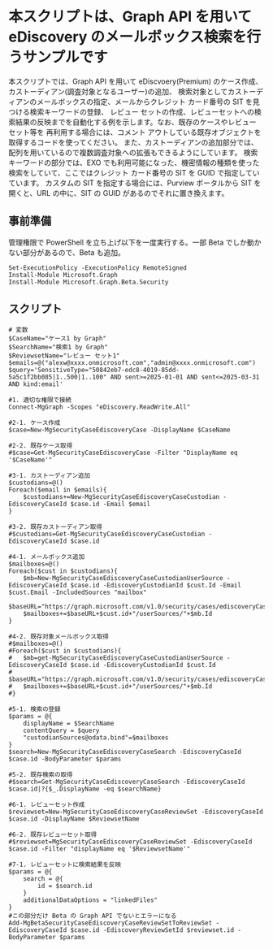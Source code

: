 # 本スクリプトは、Graph API を用いて eDiscovery のメールボックス検索を行うサンプルです
本スクリプトでは、Graph API を用いて eDiscvoery(Premium) のケース作成、カストーディアン(調査対象となるユーザー)の追加、
検索対象としてカストーディアンのメールボックスの指定、メールからクレジット カード番号の SIT を見つける検索キーワードの登録、
レビュー セットの作成、レビューセットへの検索結果の反映までを自動化する例を示します。なお、既存のケースやレビュー セット等を
再利用する場合には、コメント アウトしている既存オブジェクトを取得するコードを使ってください。
また、カストーディアンの追加部分では、配列を用いているので複数調査対象への拡張もできるようにしています。
検索キーワードの部分では、EXO でも利用可能になった、機密情報の種類を使った検索をしていて、ここではクレジット カード番号の SIT を GUID で指定していています。
カスタムの SIT を指定する場合には、Purview ポータルから SIT を開くと、URL の中に、SIT の GUID があるのでそれに置き換えます。

## 事前準備
管理権限で PowerShell を立ち上げ以下を一度実行する。一部 Beta でしか動かない部分があるので、Beta も追加。
```
Set-ExecutionPolicy -ExecutionPolicy RemoteSigned
Install-Module Microsoft.Graph
Install-Module Microsoft.Graph.Beta.Security
```

## スクリプト
```
# 変数
$CaseName="ケース1 by Graph"
$SearchName="検索1 by Graph"
$ReviewsetName="レビュー セット1"
$emails=@("alexw@xxxx.onmicrosoft.com","admin@xxxx.onmicrosoft.com")
$query='SensitiveType="50842eb7-edc8-4019-85dd-5a5c1f2bb085|1..500|1..100" AND sent>=2025-01-01 AND sent<=2025-03-31 AND kind:email'

#1. 適切な権限で接続
Connect-MgGraph -Scopes "eDiscovery.ReadWrite.All"

#2-1. ケース作成
$case=New-MgSecurityCaseEdiscoveryCase -DisplayName $CaseName

#2-2. 既存ケース取得
#$case=Get-MgSecurityCaseEdiscoveryCase -Filter "DisplayName eq '$CaseName'"

#3-1. カストーディアン追加
$custodians=@()
Foreach($email in $emails){
	$custodians+=New-MgSecurityCaseEdiscoveryCaseCustodian -EdiscoveryCaseId $case.id -Email $email
}

#3-2. 既存カストーディアン取得
#$custodians=Get-MgSecurityCaseEdiscoveryCaseCustodian -EdiscoveryCaseId $case.id

#4-1. メールボックス追加
$mailboxes=@()
Foreach($cust in $custodians){
	$mb=New-MgSecurityCaseEdiscoveryCaseCustodianUserSource -EdiscoveryCaseId $case.id -EdiscoveryCustodianId $cust.Id -Email $cust.Email -IncludedSources "mailbox"
	$baseURL="https://graph.microsoft.com/v1.0/security/cases/ediscoveryCases/"+$case.id+"/custodians/"
	$mailboxes+=$baseURL+$cust.id+"/userSources/"+$mb.Id
}

#4-2. 既存対象メールボックス取得
#$mailboxes=@()
#Foreach($cust in $custodians){
#	$mb=get-MgSecurityCaseEdiscoveryCaseCustodianUserSource -EdiscoveryCaseId $case.id -EdiscoveryCustodianId $cust.Id
#	$baseURL="https://graph.microsoft.com/v1.0/security/cases/ediscoveryCases/"+$case.id+"/custodians/"
#	$mailboxes+=$baseURL+$cust.id+"/userSources/"+$mb.Id
#}

#5-1. 検索の登録
$params = @{
	displayName = $SearchName
	contentQuery = $query
	"custodianSources@odata.bind"=$mailboxes
}
$search=New-MgSecurityCaseEdiscoveryCaseSearch -EdiscoveryCaseId $case.id -BodyParameter $params

#5-2. 既存検索の取得
#$search=Get-MgSecurityCaseEdiscoveryCaseSearch -EdiscoveryCaseId $case.id|?{$_.DisplayName -eq $searchName}

#6-1. レビューセット作成
$reviewset=New-MgSecurityCaseEdiscoveryCaseReviewSet -EdiscoveryCaseId $case.id -DisplayName $ReviewsetName

#6-2. 既存レビューセット取得
#$reviewset=MgSecurityCaseEdiscoveryCaseReviewSet -EdiscoveryCaseId $case.id -Filter "displayName eq '$ReviewsetName'"

#7-1. レビューセットに検索結果を反映
$params = @{
	search = @{
		id = $search.id
	}
	additionalDataOptions = "linkedFiles"
}
#この部分だけ Beta の Graph API でないとエラーになる
Add-MgBetaSecurityCaseEdiscoveryCaseReviewSetToReviewSet -EdiscoveryCaseId $case.id -EdiscoveryReviewSetId $reviewset.id -BodyParameter $params
```
